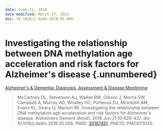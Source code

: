 ```yaml
---
date: June 21, 2018
date-modified: March 17, 2021
doi: 10.1016/j.dadm.2018.05.006
---
```


# Investigating the relationship between DNA methylation age acceleration and risk factors for Alzheimer's disease {.unnumbered}

[Alzheimer's & Dementia: Diagnosis, Assessment & Disease Monitoring](https://alz-journals.onlinelibrary.wiley.com/doi/full/10.1016/j.dadm.2018.05.006)

> McCartney DL, Stevenson AJ, Walker RM, Gibson J, Morris SW, Campbell A, Murray
> AD, Whalley HC, Porteous DJ, McIntosh AM, Evans KL, Deary IJ, Marioni RE.
> Investigating the relationship between DNA methylation age acceleration and
> risk factors for Alzheimer's disease. Alzheimers Dement (Amst). 2018 Jun
> 21;10:429-437. doi: 10.1016/j.dadm.2018.05.006. PMID:
> [30167451](https://pubmed.ncbi.nlm.nih.gov/30167451); PMCID: PMC6111045.
